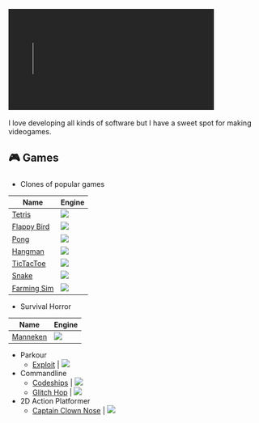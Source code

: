 ![Welcome](./Assets/Welcome.gif)

I love developing all kinds of software but I have a sweet spot for making videogames.

## 🎮 Games
### 
- Clones of popular games

Name | Engine
---|---
[Tetris](https://github.com/Nizar1999/Yet-Another-Tetris-Clone) | ![](https://img.shields.io/badge/-Unity-grey?logo=unity)
[Flappy Bird](https://github.com/Nizar1999/Yet-Another-Flappy-Bird-Clone) | ![](https://img.shields.io/badge/-Unreal%20Engine-grey?logo=unreal-engine&logoColor=white)
[Pong](https://github.com/Nizar1999/Yet-Another-Pong-Clone) | ![](https://img.shields.io/badge/-Unity-grey?logo=unity)
[Hangman](https://github.com/Nizar1999/Yet-Another-Hangman-Clone) | ![](https://img.shields.io/badge/-Unity-grey?logo=unity)
[TicTacToe](https://github.com/Nizar1999/Unbeatable-TicTacToe) | ![](https://img.shields.io/badge/-Unity-grey?logo=unity)
[Snake](https://github.com/Nizar1999/Yet-Another-Snake-Clone) | ![](https://img.shields.io/badge/-Unity-grey?logo=unity)
[Farming Sim](https://github.com/Nizar1999/Farming-Sim) | ![](https://img.shields.io/badge/-Unity-grey?logo=unity)

- Survival Horror

Name | Engine
---|---
[Manneken](https://github.com/Nizar1999/Manneken) | ![](https://img.shields.io/badge/-Unreal%20Engine-grey?logo=unreal-engine&logoColor=white)
- Parkour
  - [Exploit](https://github.com/Nizar1999/Expl01t) | ![](https://img.shields.io/badge/-Unreal%20Engine-grey?logo=unreal-engine&logoColor=white)
- Commandline
  - [Codeships](https://github.com/Nizar1999/Codeships) | ![](https://img.shields.io/badge/-C++-grey?logo=cplusplus&logoColor=white)
  - [Glitch Hop](https://github.com/Nizar1999/Glitch-Hop) | ![](https://img.shields.io/badge/-C++-grey?logo=cplusplus&logoColor=white)
- 2D Action Platformer
  - [Captain Clown Nose](https://github.com/Nizar1999/Captain-Clown-Nose) | ![](https://img.shields.io/badge/-Godot-grey?logo=godot-engine&logoColor=white)


